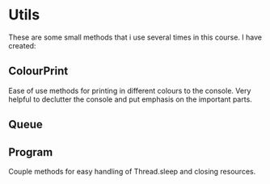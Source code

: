 # Utils

These are some small methods that i use several times in this course. I have created:

## ColourPrint

Ease of use methods for printing in different colours to the console. Very helpful to declutter the console and put emphasis on the important parts. 

## Queue


## Program

Couple methods for easy handling of Thread.sleep and closing resources.
